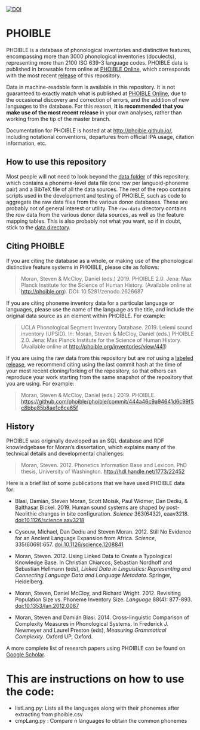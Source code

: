 [![DOI](https://zenodo.org/badge/19120525.svg)](https://zenodo.org/badge/latestdoi/19120525)

# PHOIBLE

PHOIBLE is a database of phonological inventories and distinctive features,
encompassing more than 3000 phonological inventories (doculects), representing
more than 2100 ISO 639-3 language codes. PHOIBLE data is published in
browsable form online at [PHOIBLE Online](http://phoible.org), which
corresponds with the most recent
[release](https://github.com/phoible/phoible/releases) of this repository.

Data in machine-readable form is available in this repository. It is not
guaranteed to exactly match what is published at [PHOIBLE
Online](http://phoible.org), due to the occasional discovery and correction of
errors, and the addition of new languages to the database. For this reason,
**it is recommended that you make use of the most recent release** in
your own analyses, rather than working from the tip of the master branch.

Documentation for PHOIBLE is hosted at at http://phoible.github.io/, including
notational conventions, departures from official IPA usage, citation
information, etc.

## How to use this repository

Most people will not need to look beyond the [data
folder](https://github.com/phoible/dev/tree/master/data) of this repository,
which contains a phoneme-level data file (one row per languoid-phoneme pair)
and a BibTeX file
of all the data sources. The rest of the repo contains scripts used in the
development and testing of PHOIBLE, such as code to aggregate the raw data
files from the various donor databases. These are probably not of general
interest or utility. The `raw-data` directory contains the *raw* data from the
various donor data sources, as well as the feature mapping tables. This is
also probably not what you want, so if in doubt, stick to the
[data directory](https://github.com/phoible/dev/tree/master/data).

## Citing PHOIBLE

If you are citing the database as a whole, or making use of the phonological
distinctive feature systems in PHOIBLE, please cite as follows:

> Moran, Steven & McCloy, Daniel (eds.) 2019. PHOIBLE 2.0. Jena: Max Planck
  Institute for the Science of Human History. (Available online at
  http://phoible.org). DOI: 10.5281/zenodo.2626687

If you are citing phoneme inventory data for a particular language or
languages, please use the name of the language as the title, and include the
original data source as an element within PHOIBLE. For example:

> UCLA Phonological Segment Inventory Database. 2019. Lelemi sound inventory
  (UPSID). In: Moran, Steven & McCloy, Daniel (eds.) PHOIBLE 2.0. Jena: Max
  Planck Institute for the Science of Human History. (Available online at
  http://phoible.org/inventories/view/441)

If you are using the raw data from this repository but are *not* using a
[labeled release](https://github.com/phoible/phoible/releases), we recommend
citing using the last commit hash at the time of your most recent
cloning/forking of the repository, so that others can reproduce your work
starting from the same snapshot of the repository that you are using. For 
example:

> Moran, Steven & McCloy, Daniel (eds.) 2019. PHOIBLE.
  https://github.com/phoible/phoible/commit/444a46c9a94641d6c99f5c8bbe85b8ae1c6ce65f

## History

PHOIBLE was originally developed as an SQL database and RDF knowledgebase for
Moran’s dissertation, which explains many of the technical details and
developmental challenges:

> Moran, Steven. 2012. Phonetics Information Base and Lexicon. PhD thesis,
  University of Washington. http://hdl.handle.net/1773/22452

Here is a brief list of some publications that we have used PHOIBLE data for:

- Blasi, Damián, Steven Moran, Scott Moisik, Paul Widmer, Dan Dediu,
  & Balthasar Bickel. 2019. Human sound systems are shaped by post-Neolithic
  changes in bite configuration. *Science* 363(6432), eaav3218.
  [doi:10.1126/science.aav3218](http://dx.doi.org/10.1126/science.aav3218)

- Cysouw, Michael, Dan Dediu and Steven Moran. 2012. Still No Evidence for an
  Ancient Language Expansion from Africa. *Science*, 335(6069):657. [doi:10.1126/science.1208841](https://doi.org/10.1126/science.1208841)

- Moran, Steven. 2012. Using Linked Data to Create a Typological Knowledge
  Base. In Christian Chiarcos, Sebastian Nordhoff and Sebastian Hellmann
  (eds), *Linked Data in Linguistics: Representing and Connecting Language
  Data and Language Metadata*. Springer, Heidelberg.

- Moran, Steven, Daniel McCloy, and Richard Wright. 2012. Revisiting
  Population Size vs. Phoneme Inventory Size. *Language* 88(4): 877-893. [doi:10.1353/lan.2012.0087](https://doi.org/10.1353/lan.2012.0087)

- Moran, Steven and Damián Blasi. 2014. Cross-linguistic Comparison of
  Complexity Measures in Phonological Systems. In Frederick J. Newmeyer and
  Laurel Preston (eds), *Measuring Grammatical Complexity*. Oxford UP,
  Oxford.

A more complete list of research papers using PHOIBLE can be found on [Google Scholar](https://scholar.google.com/scholar?oi=bibs&hl=en&cites=576981116309388928&as_sdt=5).

# This are instructions on how to use the code:

- listLang.py: Lists all the languages along with their phonemes after extracting from phoible.csv
- cmpLang.py : Compare n languages to obtain the common phonemes
